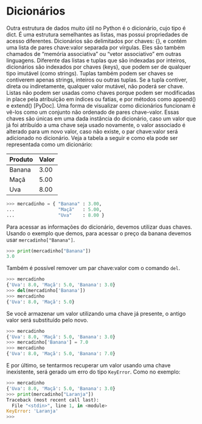 # Dicionários
Outra estrutura de dados muito útil no Python é o dicionário, cujo tipo é dict. É uma estrutura semelhantes as listas, mas possui propriedades de acesso diferentes. Dicionários são delimitados por chaves: {}, e contém uma lista de pares chave:valor separada por vírgulas. Eles são também chamados de “memória associativa” ou “vetor associativo” em outras linguagens.
Diferente das listas e tuplas que são indexadas por inteiros, dicionários são indexados por chaves (keys), que podem ser de qualquer tipo imutável (como strings). Tuplas também podem ser chaves se contiverem apenas strings, inteiros ou outras tuplas. Se a tupla contiver, direta ou indiretamente, qualquer valor mutável, não poderá ser chave. Listas não podem ser usadas como chaves porque podem ser modificadas in place pela atribuição em índices ou fatias, e por métodos como append() e extend() [PyDoc].
Uma forma de visualizar como dicionários funcionam é vê-los como um conjunto não ordenado de pares chave-valor. Essas chaves são únicas em uma dada instância do dicionário, caso um valor que já foi atribuído a uma chave seja usado novamente, o valor associado é alterado para um novo valor, caso não existe, o par chave:valor será adicionado no dicionário.
Veja a tabela a seguir e como ela pode ser representada como um dicionário:

| Produto | Valor |
|---------|-------|
| Banana  | 3.00  |
| Maçã    | 5.00  |
| Uva     | 8.00  |

```python
>>> mercadinho = { "Banana" : 3.00,
...                "Maçã"   : 5.00,
...                "Uva"    : 8.00 }
```

Para acessar as informações do dicionário, devemos utilizar duas chaves. Usando o exemplo que demos, para acessar o preço da banana devemos usar ```mercadinho["Banana"]```.

```python
>>> print(mercadinho["Banana"])
3.0
```

Também é possível remover um par chave:valor com o comando ```del```.

```python
>>> mercadinho
{'Uva': 8.0, 'Maçã': 5.0, 'Banana': 3.0}
>>> del(mercadinho['Banana'])
>>> mercadinho
{'Uva': 8.0, 'Maçã': 5.0}
```

 Se você armazenar um valor utilizando uma chave já presente, o antigo valor será substituído pelo novo.

```python
>>> mercadinho
{'Uva': 8.0, 'Maçã': 5.0, 'Banana': 3.0}
>>> mercadinho['Banana'] = 7.0
>>> mercadinho
{'Uva': 8.0, 'Maçã': 5.0, 'Banana': 7.0}
```

 E por último, se tentarmos recuperar um valor usando uma chave inexistente, será gerado um erro do tipo ```KeyError```. Como no exemplo:

```python
>>> mercadinho
{'Uva': 8.0, 'Maçã': 5.0, 'Banana': 3.0}
>>> print(mercadinho["Laranja"])
Traceback (most recent call last):
  File "<stdin>", line 1, in <module>
KeyError: 'Laranja'
>>>
```
